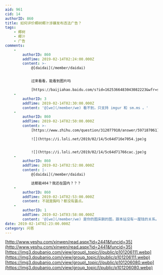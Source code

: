 ```yaml
---
aid: 961
cid: 14
authorID: 860
title: 如何评价椰树椰汁涉嫌发布违法广告？
tags:
    - 椰树
    - 椰汁
    - 广告
comments:
    -
        authorID: 860
        addTime: 2019-02-14T02:24:00.000Z
        content: >-
            @[daidai](/member/daidai)


            过来看看，能看到图片吗  

            [https://baijiahao.baidu.com/s?id=1625366483043082223&wfr=spider&for=pc&isFailFlag=1](https://baijiahao.baidu.com/s?id=1625366483043082223&wfr=spider&for=pc&isFailFlag=1)
    -
        authorID: 3
        addTime: 2019-02-14T02:30:00.000Z
        content: '@[we](/member/we) 看不到，只支持 imgur 和 sm.ms 。'
    -
        authorID: 860
        addTime: 2019-02-14T02:50:00.000Z
        content: >-
            [https://www.zhihu.com/question/312077910/answer/597187061](https://www.zhihu.com/question/312077910/answer/597187061)  

            ![](https://i.loli.net/2019/02/14/5c64d716e7054.jpe)g


            ![](https://i.loli.net/2019/02/14/5c64d71766cac.jpe)g
    -
        authorID: 860
        addTime: 2019-02-14T02:52:00.000Z
        content: |-
            @[daidai](/member/daidai)

            这都能404？我还在国内？？？
    -
        authorID: 860
        addTime: 2019-02-14T02:53:00.000Z
        content: 不就是胸吗？都没有露点。
    -
        authorID: 1
        addTime: 2019-02-14T03:58:00.000Z
        content: '@[we](/member/we) 是你的图床删的图，跟本站没有一厘钱的关系。'
date: 2019-02-14T02:23:00.000Z
category: 问答
---
```


[http://www.yeshu.com/xinwen/read.aspx?id=2441&funcid=35](http://www.yeshu.com/xinwen/read.aspx?id=2441&funcid=35)  
[https://img3.doubanio.com/view/group\_topic/l/public/p101206111.webp](https://img3.doubanio.com/view/group_topic/l/public/p101206111.webp)  
[https://img3.doubanio.com/view/group\_topic/l/public/p101206080.webp](https://img3.doubanio.com/view/group_topic/l/public/p101206080.webp)
